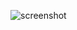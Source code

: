 ![screenshot](https://user-images.githubusercontent.com/77753883/143931415-2c10850a-676b-42e0-a592-3d7095e9a17b.png)
